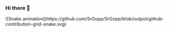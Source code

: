 ### Hi there 👋

<div>
  ![Snake animation](https://github.com/SrGopp/SrGopp/blob/output/github-contribution-grid-snake.svg)
 
</div>
